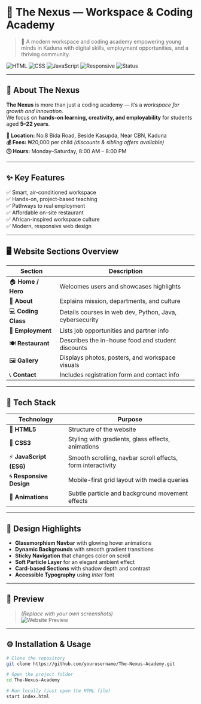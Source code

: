 # 🌌 The Nexus — Workspace & Coding Academy  

> 🚀 A modern workspace and coding academy empowering young minds in Kaduna with digital skills, employment opportunities, and a thriving community.

![HTML](https://img.shields.io/badge/HTML-5-orange?logo=html5)
![CSS](https://img.shields.io/badge/CSS-3-blue?logo=css3)
![JavaScript](https://img.shields.io/badge/JavaScript-ES6-yellow?logo=javascript)
![Responsive](https://img.shields.io/badge/Responsive-Design-green)
![Status](https://img.shields.io/badge/Status-Live-brightgreen)

---

## 🏫 About The Nexus
**The Nexus** is more than just a coding academy — it’s a *workspace for growth and innovation*.  
We focus on **hands-on learning, creativity, and employability** for students aged **5–22 years**.

**📍 Location:** No.8 Bida Road, Beside Kasupda, Near CBN, Kaduna  
**💰 Fees:** ₦20,000 per child *(discounts & sibling offers available)*  
**🕒 Hours:** Monday–Saturday, 8:00 AM – 8:00 PM  

---

## ✨ Key Features
✅ Smart, air-conditioned workspace  
✅ Hands-on, project-based teaching  
✅ Pathways to real employment  
✅ Affordable on-site restaurant  
✅ African-inspired workspace culture  
✅ Modern, responsive web design  

---

## 🖥️ Website Sections Overview
| Section | Description |
|----------|--------------|
| 🏠 **Home / Hero** | Welcomes users and showcases highlights |
| 🧭 **About** | Explains mission, departments, and culture |
| 💻 **Coding Class** | Details courses in web dev, Python, Java, cybersecurity |
| 💼 **Employment** | Lists job opportunities and partner info |
| 🍽️ **Restaurant** | Describes the in-house food and student discounts |
| 🖼️ **Gallery** | Displays photos, posters, and workspace visuals |
| 📞 **Contact** | Includes registration form and contact info |

---

## 🧩 Tech Stack
| Technology | Purpose |
|-------------|----------|
| 🧱 **HTML5** | Structure of the website |
| 🎨 **CSS3** | Styling with gradients, glass effects, animations |
| ⚡ **JavaScript (ES6)** | Smooth scrolling, navbar scroll effects, form interactivity |
| 🌀 **Responsive Design** | Mobile-first grid layout with media queries |
| 💫 **Animations** | Subtle particle and background movement effects |

---

## 🌈 Design Highlights
- **Glassmorphism Navbar** with glowing hover animations  
- **Dynamic Backgrounds** with smooth gradient transitions  
- **Sticky Navigation** that changes color on scroll  
- **Soft Particle Layer** for an elegant ambient effect  
- **Card-based Sections** with shadow depth and contrast  
- **Accessible Typography** using *Inter* font  

---

## 📸 Preview
> *(Replace with your own screenshots)*  
![Website Preview](assets/preview.png)

---

## ⚙️ Installation & Usage
```bash
# Clone the repository
git clone https://github.com/yourusername/The-Nexus-Academy.git

# Open the project folder
cd The-Nexus-Academy

# Run locally (just open the HTML file)
start index.html
